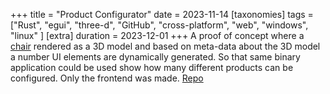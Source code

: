 +++
title = "Product Configurator"
date = 2023-11-14
[taxonomies]
tags = ["Rust", "egui", "three-d", "GitHub", "cross-platform", "web", "windows", "linux" ]
[extra]
duration = 2023-12-01
+++
A proof of concept where a [chair](https://chair.glennwso.com/) rendered as a 3D model and based on meta-data about the 3D model a number UI elements are dynamically generated.
So that same binary application could be used show how many different products can be configured. Only the frontend was made.
[Repo](https://github.com/GlennWSo/cfg3demo) 

